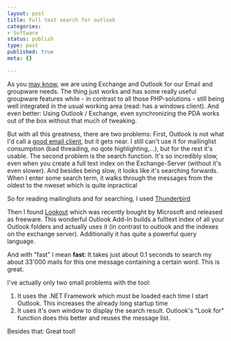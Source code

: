 ```yaml
---
layout: post
title: Full text search for outlook
categories:
- Software
status: publish
type: post
published: true
meta: {}

---
```

<p>
As you <a href="http://www.gnegg.ch/archives/63-Each-problem-has-a-solution....html">may know</a>, we are using Exchange and Outlook for our Email and groupware needs. The thing just works and has some really useful groupware features while - in contrast to all those PHP-solutions - still being well integrated in the usual working area (read: has a windows client). And even better: Using Outlook / Exchange, even synchronizing the PDA works out of the box without that much of tweaking.
</p>
<p>But with all this greatness, there are two problems: First, Outlook is not what I'd call a <a href="http://www.gnegg.ch/archives/34-Mail-for-Windows-as-I-like-it.html">good email client</a>, but it gets near. I still can't use it for mailinglist consumption (bad threading, no qote highlighting,...), but for the rest it's usable. The second problem is the search function. It's so incredibly slow, even when you create a full text index on the Exchange-Server (without it's even slower). And besides being slow, it looks like it's searching forwards. When I enter some search term, it walks through the messages from the oldest to the nweset which is quite inpractical</p>

<p>So for reading mailinglists and for searching, I used <a href="http://www.mozilla.org/products/thunderbird/">Thunderbird</a></p>

<p>Then I found <a href="http://www.lookoutsoft.com/Lookout/">Lookout</a> which was recently bought by Microsoft and released as freeware. This wonderful Outlook Add-In builds a fulltext index of all your Outlook folders and actually uses it (in contrast to outlook and the indexes on the exchange server). Additionally it has quite a powerful query language.</p>

<p>And with "fast" I mean <b>fast</b>: It takes just about 0.1 seconds to search my about 33'000 mails for this one message containing a certain word. This is great.</p>

<p>I've actually only two small problems with the tool:</p>

<ol>
 <li>It uses the .NET Framework which must be loaded each time I start Outlook. This increases the already long startup time</li>
 <li>It uses it's own window to display the search result. Outlook's "Look for" function does this better and reuses the message list.</li>
</ol>
<p>Besides that: Great tool!</p>
